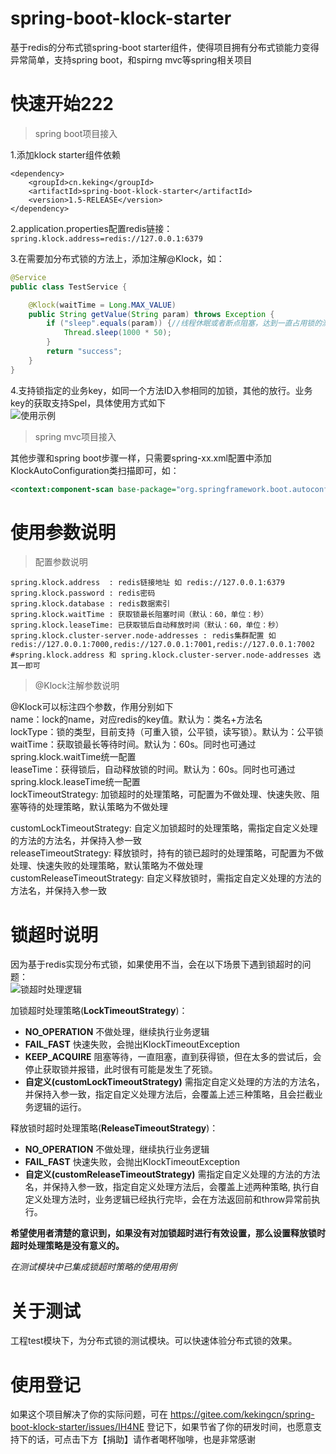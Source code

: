 # spring-boot-klock-starter
基于redis的分布式锁spring-boot starter组件，使得项目拥有分布式锁能力变得异常简单，支持spring boot，和spirng mvc等spring相关项目


# 快速开始222

> spring boot项目接入


1.添加klock starter组件依赖
```
<dependency>
    <groupId>cn.keking</groupId>
    <artifactId>spring-boot-klock-starter</artifactId>
    <version>1.5-RELEASE</version>
</dependency>

```

2.application.properties配置redis链接：`spring.klock.address=redis://127.0.0.1:6379`


3.在需要加分布式锁的方法上，添加注解@Klock，如：
```java
@Service
public class TestService {

    @Klock(waitTime = Long.MAX_VALUE)
    public String getValue(String param) throws Exception {
        if ("sleep".equals(param)) {//线程休眠或者断点阻塞，达到一直占用锁的测试效果
            Thread.sleep(1000 * 50);
        }
        return "success";
    }
}

```

4.支持锁指定的业务key，如同一个方法ID入参相同的加锁，其他的放行。业务key的获取支持Spel，具体使用方式如下  
![使用示例](./doc/img/使用示例.png "使用示例.png")



> spring mvc项目接入

其他步骤和spring boot步骤一样，只需要spring-xx.xml配置中添加KlockAutoConfiguration类扫描即可，如：
```xml
<context:component-scan base-package="org.springframework.boot.autoconfigure.klock.KlockAutoConfiguration"/>
```

# 使用参数说明

> 配置参数说明

```properties
spring.klock.address  : redis链接地址 如 redis://127.0.0.1:6379
spring.klock.password : redis密码
spring.klock.database : redis数据索引
spring.klock.waitTime : 获取锁最长阻塞时间（默认：60，单位：秒）
spring.klock.leaseTime: 已获取锁后自动释放时间（默认：60，单位：秒）
spring.klock.cluster-server.node-addresses : redis集群配置 如 redis://127.0.0.1:7000,redis://127.0.0.1:7001,redis://127.0.0.1:7002
#spring.klock.address 和 spring.klock.cluster-server.node-addresses 选其一即可
```
> @Klock注解参数说明

@Klock可以标注四个参数，作用分别如下  
name：lock的name，对应redis的key值。默认为：类名+方法名  
lockType：锁的类型，目前支持（可重入锁，公平锁，读写锁）。默认为：公平锁  
waitTime：获取锁最长等待时间。默认为：60s。同时也可通过spring.klock.waitTime统一配置  
leaseTime：获得锁后，自动释放锁的时间。默认为：60s。同时也可通过spring.klock.leaseTime统一配置  
lockTimeoutStrategy: 加锁超时的处理策略，可配置为不做处理、快速失败、阻塞等待的处理策略，默认策略为不做处理  

customLockTimeoutStrategy: 自定义加锁超时的处理策略，需指定自定义处理的方法的方法名，并保持入参一致  
releaseTimeoutStrategy: 释放锁时，持有的锁已超时的处理策略，可配置为不做处理、快速失败的处理策略，默认策略为不做处理  
customReleaseTimeoutStrategy: 自定义释放锁时，需指定自定义处理的方法的方法名，并保持入参一致

# 锁超时说明
因为基于redis实现分布式锁，如果使用不当，会在以下场景下遇到锁超时的问题：  
![锁超时处理逻辑](./doc/img/锁超时处理逻辑.jpg "锁超时处理逻辑.jpg")

加锁超时处理策略(**LockTimeoutStrategy**)：
- **NO_OPERATION** 不做处理，继续执行业务逻辑
- **FAIL_FAST** 快速失败，会抛出KlockTimeoutException
- **KEEP_ACQUIRE** 阻塞等待，一直阻塞，直到获得锁，但在太多的尝试后，会停止获取锁并报错，此时很有可能是发生了死锁。
- **自定义(customLockTimeoutStrategy)** 需指定自定义处理的方法的方法名，并保持入参一致，指定自定义处理方法后，会覆盖上述三种策略，且会拦截业务逻辑的运行。

释放锁时超时处理策略(**ReleaseTimeoutStrategy**)：
- **NO_OPERATION** 不做处理，继续执行业务逻辑
- **FAIL_FAST** 快速失败，会抛出KlockTimeoutException
- **自定义(customReleaseTimeoutStrategy)** 需指定自定义处理的方法的方法名，并保持入参一致，指定自定义处理方法后，会覆盖上述两种策略, 执行自定义处理方法时，业务逻辑已经执行完毕，会在方法返回前和throw异常前执行。

**希望使用者清楚的意识到，如果没有对加锁超时进行有效设置，那么设置释放锁时超时处理策略是没有意义的。**

*在测试模块中已集成锁超时策略的使用用例*
# 关于测试
工程test模块下，为分布式锁的测试模块。可以快速体验分布式锁的效果。

# 使用登记
如果这个项目解决了你的实际问题，可在 https://gitee.com/kekingcn/spring-boot-klock-starter/issues/IH4NE 登记下，如果节省了你的研发时间，也愿意支持下的话，可点击下方【捐助】请作者喝杯咖啡，也是非常感谢
